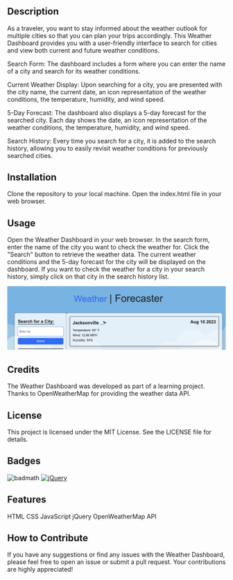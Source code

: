 # <Weather-Forecast-Dashboard>

## Description

As a traveler, you want to stay informed about the weather outlook for multiple cities so that you can plan your trips accordingly. This Weather Dashboard provides you with a user-friendly interface to search for cities and view both current and future weather conditions.


Search Form: The dashboard includes a form where you can enter the name of a city and search for its weather conditions.

Current Weather Display: Upon searching for a city, you are presented with the city name, the current date, an icon representation of the weather conditions, the temperature, humidity, and wind speed.

5-Day Forecast: The dashboard also displays a 5-day forecast for the searched city. Each day shows the date, an icon representation of the weather conditions, the temperature, humidity, and wind speed.

Search History: Every time you search for a city, it is added to the search history, allowing you to easily revisit weather conditions for previously searched cities.

## Installation

Clone the repository to your local machine.
Open the index.html file in your web browser.

## Usage

Open the Weather Dashboard in your web browser.
In the search form, enter the name of the city you want to check the weather for.
Click the "Search" button to retrieve the weather data.
The current weather conditions and the 5-day forecast for the city will be displayed on the dashboard.
If you want to check the weather for a city in your search history, simply click on that city in the search history list.




![alt text](images/sc.png)


## Credits

The Weather Dashboard was developed as part of a learning project.
Thanks to OpenWeatherMap for providing the weather data API.

## License

This project is licensed under the MIT License. See the LICENSE file for details.

## Badges

![badmath](https://img.shields.io/github/languages/top/lernantino/badmath)
[![jQuery](https://img.shields.io/badge/jQuery-3.6.0-blue.svg)](https://jquery.com/)

## Features

HTML
CSS
JavaScript
jQuery
OpenWeatherMap API

## How to Contribute

If you have any suggestions or find any issues with the Weather Dashboard, please feel free to open an issue or submit a pull request. Your contributions are highly appreciated!
